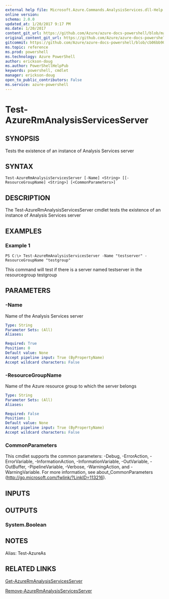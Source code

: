 ```yaml
---
external help file: Microsoft.Azure.Commands.AnalysisServices.dll-Help.xml
online version: 
schema: 2.0.0
updated_at: 1/20/2017 9:17 PM
ms.date: 1/20/2017
content_git_url: https://github.com/Azure/azure-docs-powershell/blob/master/azureps-cmdlets-docs/ResourceManager/AzureRM.AnalysisServices/v0.0.3/Test-AzureRmAnalysisServicesServer.md
original_content_git_url: https://github.com/Azure/azure-docs-powershell/blob/master/azureps-cmdlets-docs/ResourceManager/AzureRM.AnalysisServices/v0.0.3/Test-AzureRmAnalysisServicesServer.md
gitcommit: https://github.com/Azure/azure-docs-powershell/blob/cb06bb906911a2a2e1f57adbafe0c0c97a0b205b/azureps-cmdlets-docs/ResourceManager/AzureRM.AnalysisServices/v0.0.3/Test-AzureRmAnalysisServicesServer.md
ms.topic: reference
ms.prod: powershell
ms.technology: Azure PowerShell
author: erickson-doug
ms.author: PowerShellHelpPub
keywords: powershell, cmdlet
manager: erickson-doug
open_to_public_contributors: False
ms.service: azure-powershell
---
```


# Test-AzureRmAnalysisServicesServer

## SYNOPSIS
Tests the existence of an instance of Analysis Services server

## SYNTAX

```
Test-AzureRmAnalysisServicesServer [-Name] <String> [[-ResourceGroupName] <String>] [<CommonParameters>]
```

## DESCRIPTION
The Test-AzureRmAnalysisServicesServer cmdlet tests the existence of an instance of Analysis Services server

## EXAMPLES

### Example 1
```
PS C:\> Test-AzureRmAnalysisServicesServer -Name "testserver" -ResourceGroupName "testgroup"
```

This command will test if there is a server named testserver in the resourcegroup testgroup

## PARAMETERS

### -Name
Name of the Analysis Services server

```yaml
Type: String
Parameter Sets: (All)
Aliases: 

Required: True
Position: 0
Default value: None
Accept pipeline input: True (ByPropertyName)
Accept wildcard characters: False
```

### -ResourceGroupName
Name of the Azure resource group to which the server belongs

```yaml
Type: String
Parameter Sets: (All)
Aliases: 

Required: False
Position: 1
Default value: None
Accept pipeline input: True (ByPropertyName)
Accept wildcard characters: False
```

### CommonParameters
This cmdlet supports the common parameters: -Debug, -ErrorAction, -ErrorVariable, -InformationAction, -InformationVariable, -OutVariable, -OutBuffer, -PipelineVariable, -Verbose, -WarningAction, and -WarningVariable. For more information, see about_CommonParameters (http://go.microsoft.com/fwlink/?LinkID=113216).

## INPUTS

## OUTPUTS

### System.Boolean

## NOTES
Alias: Test-AzureAs

## RELATED LINKS

[Get-AzureRmAnalysisServicesServer]()

[Remove-AzureRmAnalysisServicesServer]()

